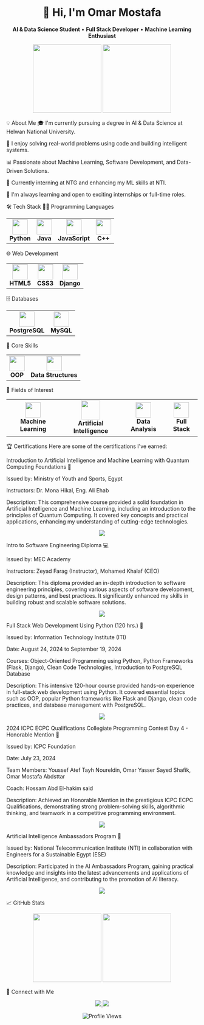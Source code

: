 <h1 align="center">👋 Hi, I'm Omar Mostafa</h1>

<p align="center">
<strong>AI & Data Science Student</strong> • <strong>Full Stack Developer</strong> • <strong>Machine Learning Enthusiast</strong>
</p>

<p align="center">
<img src="https://media.giphy.com/media/Y4ak9Ki2GZCbJxAnJD/giphy.gif" width="180" />
<img src="https://media.giphy.com/media/L1R1tvI9svkIWwpVYr/giphy.gif" width="180" />
</p>

💡 About Me
🎓 I'm currently pursuing a degree in AI & Data Science at Helwan National University.

🚀 I enjoy solving real-world problems using code and building intelligent systems.

📊 Passionate about Machine Learning, Software Development, and Data-Driven Solutions.

💼 Currently interning at NTG and enhancing my ML skills at NTI.

🌱 I'm always learning and open to exciting internships or full-time roles.

🛠️ Tech Stack
👨‍💻 Programming Languages
<table>
<tr>
<td align="center"><img src="https://cdn.jsdelivr.net/gh/devicons/devicon/icons/python/python-original.svg" width="40"/><br/><b>Python</b></td>
<td align="center"><img src="https://cdn.jsdelivr.net/gh/devicons/devicon/icons/java/java-original.svg" width="40"/><br/><b>Java</b></td>
<td align="center"><img src="https://cdn.jsdelivr.net/gh/devicons/devicon/icons/javascript/javascript-original.svg" width="40"/><br/><b>JavaScript</b></td>
<td align="center"><img src="https://cdn.jsdelivr.net/gh/devicons/devicon/icons/cplusplus/cplusplus-original.svg" width="40"/><br/><b>C++</b></td>
</tr>
</table>

🌐 Web Development
<table>
<tr>
<td align="center"><img src="https://cdn.jsdelivr.net/gh/devicons/devicon/icons/html5/html5-original.svg" width="40"/><br/><b>HTML5</b></td>
<td align="center"><img src="https://cdn.jsdelivr.net/gh/devicons/devicon/icons/css3/css3-original.svg" width="40"/><br/><b>CSS3</b></td>
<td align="center"><img src="https://cdn.jsdelivr.net/gh/devicons/devicon/icons/django/django-plain.svg" width="40"/><br/><b>Django</b></td>
</tr>
</table>

🗄️ Databases
<table>
<tr>
<td align="center"><img src="https://cdn.jsdelivr.net/gh/devicons/devicon/icons/postgresql/postgresql-original.svg" width="40"/><br/><b>PostgreSQL</b></td>
<td align="center"><img src="https://cdn.jsdelivr.net/gh/devicons/devicon/icons/mysql/mysql-original.svg" width="40"/><br/><b>MySQL</b></td>
</tr>
</table>

🧠 Core Skills
<table>
<tr>
<td align="center"><img src="https://cdn.jsdelivr.net/gh/devicons/devicon/icons/csharp/csharp-original.svg" width="40"/><br/><b>OOP</b></td>
<td align="center"><img src="https://cdn.jsdelivr.net/gh/devicons/devicon/icons/git/git-original.svg" width="40"/><br/><b>Data Structures</b></td>
</tr>
</table>

🔬 Fields of Interest
<table>
<tr align="center">
<td>
<img src="https://cdn.jsdelivr.net/gh/devicons/devicon/icons/tensorflow/tensorflow-original.svg" width="40"/><br/><b>Machine Learning</b>
</td>
<td>
<img src="https://media.giphy.com/media/QTfX9Ejfra3ZmNxh6B/giphy.gif" width="50"/><br/><b>Artificial Intelligence</b>
</td>
<td>
<img src="https://cdn.jsdelivr.net/gh/devicons/devicon/icons/pandas/pandas-original.svg" width="40"/><br/><b>Data Analysis</b>
</td>
<td>
<img src="https://cdn.jsdelivr.net/gh/devicons/devicon/icons/react/react-original.svg" width="40"/><br/><b>Full Stack</b>
</td>
</tr>
</table>

🏆 Certifications
Here are some of the certifications I've earned:

Introduction to Artificial Intelligence and Machine Learning with Quantum Computing Foundations 🤖

Issued by: Ministry of Youth and Sports, Egypt

Instructors: Dr. Mona Hikal, Eng. Ali Ehab

Description: This comprehensive course provided a solid foundation in Artificial Intelligence and Machine Learning, including an introduction to the principles of Quantum Computing. It covered key concepts and practical applications, enhancing my understanding of cutting-edge technologies.

<p align="center">
<a href="https://drive.google.com/file/d/1wT5n4JIN58snlKwWsLvZMbFCG5rBtNAI/view?usp=drive_link" target="_blank">
<img src="https://img.shields.io/badge/View%20Certificate-blue?style=for-the-badge&logo=data:image/svg+xml;base64,PHN2ZyB2aWV3Qm94PSIwIDAgMjQgMjQiIGZpbGw9Im5vbmUiIHhtbG5zPSJodHRwOi8vd3d3LnczLm9yZy8yMDAwL3N2ZyI+PHBhdGggZD0iTTEwIDZIMTJhMiAyIDAgMCAxIDIgMiAyIDAgMCAxLTIgMnY2aC0ydjJoNmMxLjEwNDYgMCAyLS44OTU0MyAyLTJWMTRhMiAyIDAgMCAwLTIgMnYtMmEyIDIgMCAwIDAtMi0ydjJoMnYiaC00djdoLTR2LTRhMiAyIDAgMCAxLTIgMnY0aC0yVjdjMC0xLjEwNDU3Ljg5NTQzLTIgMi0yaDR2MnptMCAwVjJoMiIvPjwvc3ZnPg==" />
</a>
</p>

Intro to Software Engineering Diploma 💻

Issued by: MEC Academy

Instructors: Zeyad Farag (Instructor), Mohamed Khalaf (CEO)

Description: This diploma provided an in-depth introduction to software engineering principles, covering various aspects of software development, design patterns, and best practices. It significantly enhanced my skills in building robust and scalable software solutions.

<p align="center">
<a href="https://drive.google.com/file/d/1CWnQAeGmT3TbHIesjp0KoXJ7GpVv-Nm3/view?usp=drive_link" target="_blank">
<img src="https://img.shields.io/badge/View%20Certificate-blue?style=for-the-badge&logo=data:image/svg+xml;base64,PHN2ZyB2aWV3Qm94PSIwIDAgMjQgMjQiIGZpbGw9Im5vbmUiIHhtbG5zPSJodHRwOi8vd3d3LnczLm9yZy8yMDAwL3N2ZyI+PHBhdGggZD0iTTEwIDZIMTJhMiAyIDAgMCAxIDIgMiAyIDAgMCAxLTIgMnY2aC0ydjJoNmMxLjEwNDYgMCAyLS44OTU0MyAyLTJWMTRhMiAyIDAgMCAwLTIgMnYtMmEyIDIgMCAwIDAtMi0ydjJoMnYiaC00djdoLTR2LTRhMiAyIDAgMCAxLTIgMnY0aC0yVjdjMC0xLjEwNDU3Ljg5NTQzLTIgMi0yaDR2MnptMCAwVjJoMiIvPjwvc3ZnPg==" />
</a>
</p>

Full Stack Web Development Using Python (120 hrs.) 🐍

Issued by: Information Technology Institute (ITI)

Date: August 24, 2024 to September 19, 2024

Courses: Object-Oriented Programming using Python, Python Frameworks (Flask, Django), Clean Code Technologies, Introduction to PostgreSQL Database

Description: This intensive 120-hour course provided hands-on experience in full-stack web development using Python. It covered essential topics such as OOP, popular Python frameworks like Flask and Django, clean code practices, and database management with PostgreSQL.

<p align="center">
<a href="https://drive.google.com/file/d/1h4PGPLSiXgvbroENKEhczXhfnBNc2O1C/view?usp=drive_link" target="_blank">
<img src="https://img.shields.io/badge/View%20Certificate-blue?style=for-the-badge&logo=data:image/svg+xml;base64,PHN2ZyB2aWV3Qm94PSIwIDAgMjQgMjQiIGZpbGw9Im5vbmUiIHhtbG5zPSJodHRwOi8vd3d3LnczLmorZy8yMDAwL3N2ZyI+PHBhdGggZD0iTTEwIDZIMTJhMiAyIDAgMCAxIDIgMiAyIDAgMCAxLTIgMnY2aC0ydjJoNmMxLjEwNDYgMCAyLS44OTU0MyAyLTJWMTRhMiAyIDAgMCAwLTIgMnYtMmEyIDIgMCAwIDAtMi0ydjJoMnYiaC00djdoLTR2LTRhMiAyIDAgMCAxLTIgMnY0aC0yVjdjMC0xLjEwNDU3Ljg5NTQzLTIgMi0yaDR2MnptMCAwVjJoMiIvPjwvc3ZnPg==" />
</a>
</p>

2024 ICPC ECPC Qualifications Collegiate Programming Contest Day 4 - Honorable Mention 🏅

Issued by: ICPC Foundation

Date: July 23, 2024

Team Members: Youssef Atef Tayh Noureldin, Omar Yasser Sayed Shafik, Omar Mostafa Abdsttar

Coach: Hossam Abd El-hakim said

Description: Achieved an Honorable Mention in the prestigious ICPC ECPC Qualifications, demonstrating strong problem-solving skills, algorithmic thinking, and teamwork in a competitive programming environment.

<p align="center">
<a href="https://drive.google.com/file/d/1m_prA51PPFql9Z4kCMPpZgFXFge1IEQI/view?usp=drive_link" target="_blank">
<img src="https://img.shields.io/badge/View%20Certificate-blue?style=for-the-badge&logo=data:image/svg+xml;base64,PHN2ZyB2aWV3Qm94PSIwIDAgMjQgMjQiIGZpbGw9Im5vbmUiIHhtbG5zPSJodHRwOi8vd3d3LnczLm9yZy8yMDAwL3N2ZyI+PHBhdGggZD0iTTEwIDZIMTJhMiAyIDAgMCAxIDIgMiAyIDAgMCAxLTIgMnY2aC0ydjJoNmMxLjEwNDYgMCAyLS44OTU0MyAyLTJWMTRhMiAyIDAgMCAwLTIgMnYtMmEyIDIgMCAwIDAtMi0ydjJoMnYiaC00djdoLTR2LTRhMiAyIDAgMCAxLTIgMnY0aC0yVjdjMC0xLjEwNDU3Ljg5NTQzLTIgMi0yaDR2MnptMCAwVjJoMiIvPjwvc3ZnPg==" />
</a>
</p>

Artificial Intelligence Ambassadors Program 🧠

Issued by: National Telecommunication Institute (NTI) in collaboration with Engineers for a Sustainable Egypt (ESE)

Description: Participated in the AI Ambassadors Program, gaining practical knowledge and insights into the latest advancements and applications of Artificial Intelligence, and contributing to the promotion of AI literacy.

<p align="center">
<a href="https://drive.google.com/file/d/1cS3UP2uONPTEdIL3YmwSjV_Upny4-4eM/view?usp=drive_link">
<img src="https://img.shields.io/badge/View%20Certificate-blue?style=for-the-badge&logo=data:image/svg+xml;base64,PHN2ZyB2aWV3Qm94PSIwIDAgMjQgMjQiIGZpbGw9Im5vbmUiIHhtbG5zPSJodHRwOi8vd3d3LnczLm9yZy8yMDAwL3N2ZyI+PHBhdGggZD0iTTEwIDZIMTJhMiAyIDAgMCAxIDIgMiAyIDAgMCAxLTIgMnY2aC0ydjJoNmMxLjEwNDYgMCAyLS44OTU0MyAyLTJWMTRhMiAyIDAgMCAwLTIgMnYtMmEyIDIgMCAwIDAtMi0ydjJoMnYiaC00djdoLTR2LTRhMiAyIDAgMCAxLTIgMnY0aC0yVjdjMC0xLjEwNDU3Ljg5NTQzLTIgMi0yaDR2MnptMCAwVjJoMiIvPjwvc2ZnPg==" />
</a>
</p>

📈 GitHub Stats
<p align="center">
<img src="https://github-readme-stats.vercel.app/api?username=OmarMostafa7&show_icons=true&theme=radical&hide_border=true&count_private=true" height="180"/>
<img src="https://github-readme-stats.vercel.app/api/top-langs/?username=OmarMostafa7&layout=compact&theme=radical&hide_border=true" height="180"/>
</p>

🤝 Connect with Me
<p align="center">
<a href="https://www.linkedin.com/in/omar-mostafa-abdsttar-b2b72134b" target="_blank">
<img src="https://img.shields.io/badge/LinkedIn-0A66C2?style=for-the-badge&logo=linkedin&logoColor=white" />
</a>
<a href="mailto:omarmostafaabdsttar@gmail.com">
<img src="https://img.shields.io/badge/Gmail-D14836?style=for-the-badge&logo=gmail&logoColor=white" />
</a>
</p>

<p align="center">
<img src="https://komarev.com/ghpvc/?username=OmarMostafa7&color=brightgreen" alt="Profile Views">
</p>

